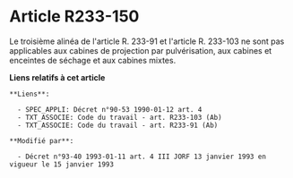 # Article R233-150

Le troisième alinéa de l'article R. 233-91 et l'article R. 233-103 ne sont pas applicables aux cabines de projection par
pulvérisation, aux cabines et enceintes de séchage et aux cabines mixtes.

**Liens relatifs à cet article**

	**Liens**:

	  - SPEC_APPLI: Décret n°90-53 1990-01-12 art. 4
	  - TXT_ASSOCIE: Code du travail - art. R233-103 (Ab)
	  - TXT_ASSOCIE: Code du travail - art. R233-91 (Ab)

	**Modifié par**:

	  - Décret n°93-40 1993-01-11 art. 4 III JORF 13 janvier 1993 en vigueur le 15 janvier 1993
